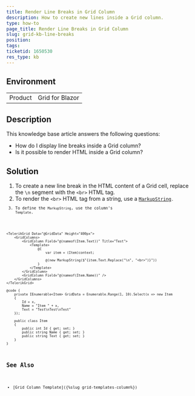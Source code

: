 ```yaml
---
title: Render Line Breaks in Grid Column
description: How to create new lines inside a Grid column.
type: how-to
page_title: Render Line Breaks in Grid Column
slug: grid-kb-line-breaks
position: 
tags: 
ticketid: 1650530
res_type: kb
---
```


## Environment
<table>
	<tbody>
		<tr>
			<td>Product</td>
			<td>Grid for Blazor</td>
		</tr>
	</tbody>
</table>

## Description

This knowledge base article answers the following questions:

* How do I display line breaks inside a Grid column?
* Is it possible to render HTML inside a Grid column?

## Solution

1. To create a new line break in the HTML content of a Grid cell, replace the `\n` segment with the `<br>` HTML tag. 
2. To render the `<br>` HTML tag from a string, use a <a href="https://learn.microsoft.com/en-us/dotnet/api/microsoft.aspnetcore.components.markupstring?view=aspnetcore-8.0" target="_blank"><code>MarkupString<code></a>. 
3. To define the `MarkupString`, use the column's `Template`.

````CSHTML
<TelerikGrid Data="@GridData" Height="400px">
    <GridColumns>
        <GridColumn Field="@(nameof(Item.Text))" Title="Test">
            <Template>
                @{
                    var item = (Item)context;

                    @(new MarkupString($"{item.Text.Replace("\n", "<br>")}"))
                }
            </Template>
        </GridColumn>
        <GridColumn Field="@(nameof(Item.Name))" />
    </GridColumns>
</TelerikGrid>

@code {
    private IEnumerable<Item> GridData = Enumerable.Range(1, 10).Select(x => new Item
    {
        Id = x,
        Name = "Item " + x,
        Text = "Test\nTest\nTest"
    });

    public class Item
    {
        public int Id { get; set; }
        public string Name { get; set; }
        public string Text { get; set; }
    }
}
````

## See Also

* [Grid Column Template]({%slug grid-templates-column%})